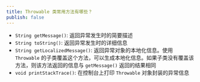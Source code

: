 ```yaml
---
title: Throwable 类常用方法有哪些？
publish: false
---
```




- `String getMessage()`: 返回异常发生时的简要描述
- `String toString()`: 返回异常发生时的详细信息
- `String getLocalizedMessage()`: 返回异常对象的本地化信息。使用 `Throwable` 的子类覆盖这个方法，可以生成本地化信息。如果子类没有覆盖该方法，则该方法返回的信息与 `getMessage()` 返回的结果相同
- `void printStackTrace()`: 在控制台上打印 `Throwable` 对象封装的异常信息
